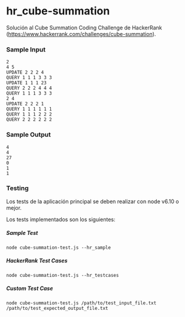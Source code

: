 # hr_cube-summation
Solución al Cube Summation Coding Challenge de HackerRank (https://www.hackerrank.com/challenges/cube-summation).

### Sample Input
```
2
4 5
UPDATE 2 2 2 4
QUERY 1 1 1 3 3 3
UPDATE 1 1 1 23
QUERY 2 2 2 4 4 4
QUERY 1 1 1 3 3 3
2 4
UPDATE 2 2 2 1
QUERY 1 1 1 1 1 1
QUERY 1 1 1 2 2 2
QUERY 2 2 2 2 2 2
```

### Sample Output 
```
4
4
27
0
1
1
```

### Testing
Los tests de la aplicación principal se deben realizar con node v6.10 o mejor.

Los tests implementados son los siguientes:

##### Sample Test
`
node cube-summation-test.js --hr_sample
`

##### HackerRank Test Cases
`
node cube-summation-test.js --hr_testcases
`

##### Custom Test Case
`
node cube-summation-test.js /path/to/test_input_file.txt /path/to/test_expected_output_file.txt
`
